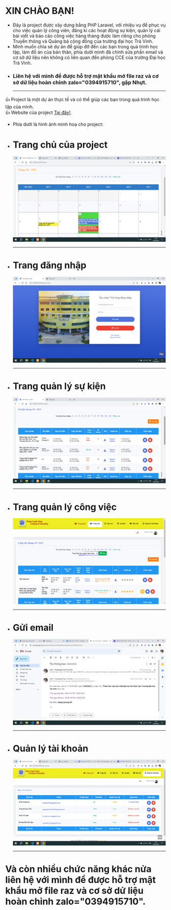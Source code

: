 # **XIN CHÀO BẠN!**<br>
  - Đây là project được xây dựng bằng PHP Laravel, với nhiệu vụ để phục vụ cho việc quản lý công viên, đăng kí các hoạt động sự kiện, quản lý cái bài viết và báo cáo công việc hàng tháng được làm riêng cho phòng Truyền thông và Quảng bá cộng đồng của trường đại học Trà Vinh.<br>
  - Mình muốn chia sẽ dự án để giúp đỡ đến các bạn trong quá trình học tập, làm đồ án của bản thân, phía dưới mình đã chỉnh sửa phần email và cơ sở dữ liệu nên không có liên quan đến phòng CCE của trường Đại học Trà Vinh.
  - ### Liên hệ với mình để được hỗ trợ mật khẩu mở file raz và cơ sở dử liệu hoàn chỉnh zalo="0394915710", gặp Nhựt.<hr>
:+1: Project là một dự án thực tế và có thể giúp các bạn trong quả trình học tập của mình.<br>
:+1: Website của project <a href="https://sukientvu.online/event/public/home">Tại đây!</a>.<br>
  - Phía dưới là hình ảnh minh hoạ cho project:
  - # **Trang chủ của project**
    ![feature-image](https://github.com/nhut-py/laravel_phan_mem_cho_tvu/blob/main/img/trang_chu.jpg)<hr>
  - # **Trang đăng nhập**
    ![feature-image](https://github.com/nhut-py/laravel_phan_mem_cho_tvu/blob/main/img/dang_nhap.jpg)<hr>
  - # **Trang quản lý sự kiện**
    ![feature-image](https://github.com/nhut-py/laravel_phan_mem_cho_tvu/blob/main/img/ql_su_kien.jpg)<hr>
  - # **Trang quản lý công việc**
    ![feature-image](https://github.com/nhut-py/laravel_phan_mem_cho_tvu/blob/main/img/ql_cong_viec.jpg)<hr>
  - # **Gửi email**
    ![feature-image](https://github.com/nhut-py/laravel_phan_mem_cho_tvu/blob/main/img/gui_email.jpg)<hr>
  - # **Quản lý tài khoản**
    ![feature-image](https://github.com/nhut-py/laravel_phan_mem_cho_tvu/blob/main/img/tai_khoan.jpg)<hr>
# Và còn nhiều chức năng khác nửa liên hệ với mình để được hỗ trợ mật khẩu mở file raz và cơ sở dử liệu hoàn chỉnh zalo="0394915710".
